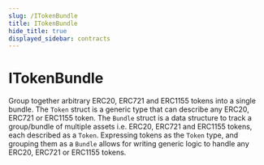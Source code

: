 ```yaml
---
slug: /ITokenBundle
title: ITokenBundle
hide_title: true
displayed_sidebar: contracts
---
```

# ITokenBundle





Group together arbitrary ERC20, ERC721 and ERC1155 tokens into a single bundle.  The `Token` struct is a generic type that can describe any ERC20, ERC721 or ERC1155 token.  The `Bundle` struct is a data structure to track a group/bundle of multiple assets i.e. ERC20,  ERC721 and ERC1155 tokens, each described as a `Token`.  Expressing tokens as the `Token` type, and grouping them as a `Bundle` allows for writing generic  logic to handle any ERC20, ERC721 or ERC1155 tokens.




